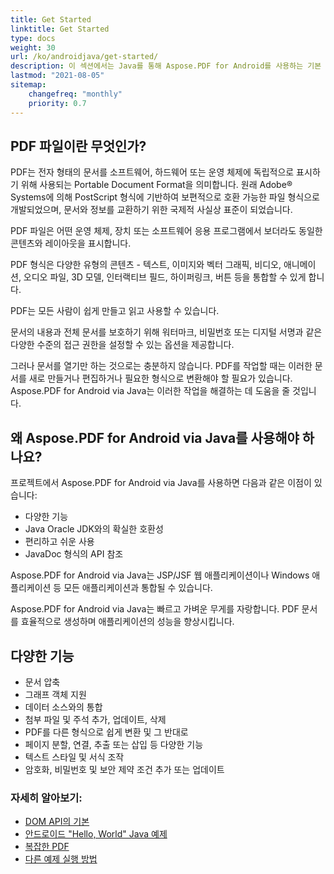 ```yaml
---
title: Get Started
linktitle: Get Started
type: docs
weight: 30
url: /ko/androidjava/get-started/
description: 이 섹션에서는 Java를 통해 Aspose.PDF for Android를 사용하는 기본 원리를 설명합니다. 또한 PDF 문서를 생성하기 위한 간단하고 복잡한 예제를 보여줍니다.
lastmod: "2021-08-05"   
sitemap: 
    changefreq: "monthly"
    priority: 0.7
---
```


## PDF 파일이란 무엇인가?

PDF는 전자 형태의 문서를 소프트웨어, 하드웨어 또는 운영 체제에 독립적으로 표시하기 위해 사용되는 Portable Document Format을 의미합니다. 원래 Adobe® Systems에 의해 PostScript 형식에 기반하여 보편적으로 호환 가능한 파일 형식으로 개발되었으며, 문서와 정보를 교환하기 위한 국제적 사실상 표준이 되었습니다.

PDF 파일은 어떤 운영 체제, 장치 또는 소프트웨어 응용 프로그램에서 보더라도 동일한 콘텐츠와 레이아웃을 표시합니다.

PDF 형식은 다양한 유형의 콘텐츠 - 텍스트, 이미지와 벡터 그래픽, 비디오, 애니메이션, 오디오 파일, 3D 모델, 인터랙티브 필드, 하이퍼링크, 버튼 등을 통합할 수 있게 합니다.

PDF는 모든 사람이 쉽게 만들고 읽고 사용할 수 있습니다.

문서의 내용과 전체 문서를 보호하기 위해 워터마크, 비밀번호 또는 디지털 서명과 같은 다양한 수준의 접근 권한을 설정할 수 있는 옵션을 제공합니다.

그러나 문서를 열기만 하는 것으로는 충분하지 않습니다. PDF를 작업할 때는 이러한 문서를 새로 만들거나 편집하거나 필요한 형식으로 변환해야 할 필요가 있습니다. Aspose.PDF for Android via Java는 이러한 작업을 해결하는 데 도움을 줄 것입니다.

## 왜 Aspose.PDF for Android via Java를 사용해야 하나요?

프로젝트에서 Aspose.PDF for Android via Java를 사용하면 다음과 같은 이점이 있습니다:

- 다양한 기능
- Java Oracle JDK와의 확실한 호환성
- 편리하고 쉬운 사용
- JavaDoc 형식의 API 참조

Aspose.PDF for Android via Java는 JSP/JSF 웹 애플리케이션이나 Windows 애플리케이션 등 모든 애플리케이션과 통합될 수 있습니다.

Aspose.PDF for Android via Java는 빠르고 가벼운 무게를 자랑합니다. PDF 문서를 효율적으로 생성하며 애플리케이션의 성능을 향상시킵니다.

## 다양한 기능

- 문서 압축
- 그래프 객체 지원
- 데이터 소스와의 통합
- 첨부 파일 및 주석 추가, 업데이트, 삭제
- PDF를 다른 형식으로 쉽게 변환 및 그 반대로
- 페이지 분할, 연결, 추출 또는 삽입 등 다양한 기능
- 텍스트 스타일 및 서식 조작
- 암호화, 비밀번호 및 보안 제약 조건 추가 또는 업데이트

### 자세히 알아보기:

- [DOM API의 기본](/pdf/ko/androidjava/basics-of-dom-api/)
- [안드로이드 "Hello, World" Java 예제](/pdf/ko/androidjava/hello-world-example/)
- [복잡한 PDF](/pdf/ko/androidjava/complex-pdf-example/)
- [다른 예제 실행 방법](/pdf/ko/androidjava/how-to-run-other-examples/)